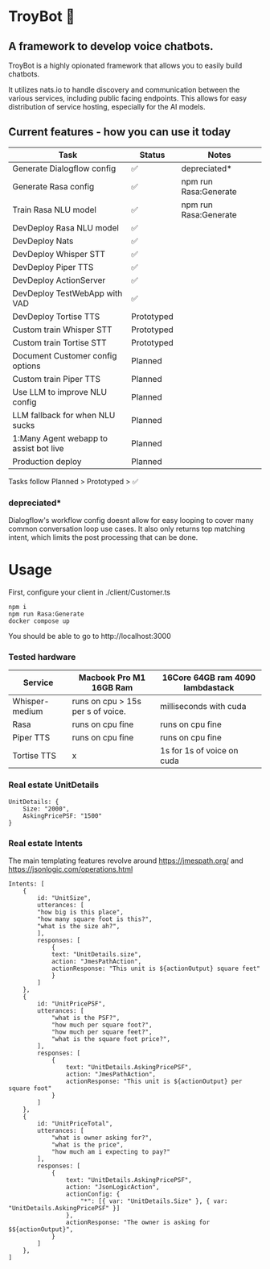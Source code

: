 # TroyBot :guide_dog:

## A framework to develop voice chatbots.

TroyBot is a highly opionated framework that allows you to easily build chatbots.

It utilizes nats.io to handle discovery and communication between the various services, including public facing endpoints.
This allows for easy distribution of service hosting, especially for the AI models.

## Current features - how you can use it today

| Task                                   | Status     | Notes                 |
| -------------------------------------- | ---------- | --------------------- |
| Generate Dialogflow config             | ✅         | depreciated\*         |
| Generate Rasa config                   | ✅         | npm run Rasa:Generate |
| Train Rasa NLU model                   | ✅         | npm run Rasa:Generate |
| DevDeploy Rasa NLU model               | ✅         |                       |
| DevDeploy Nats                         | ✅         |                       |
| DevDeploy Whisper STT                  | ✅         |                       |
| DevDeploy Piper TTS                    | ✅         |                       |
| DevDeploy ActionServer                 | ✅         |                       |
| DevDeploy TestWebApp with VAD          | ✅         |                       |
| DevDeploy Tortise TTS                  | Prototyped |                       |
| Custom train Whisper STT               | Prototyped |                       |
| Custom train Tortise STT               | Prototyped |                       |
| Document Customer config options       | Planned    |                       |
| Custom train Piper TTS                 | Planned    |                       |
| Use LLM to improve NLU config          | Planned    |                       |
| LLM fallback for when NLU sucks        | Planned    |                       |
| 1:Many Agent webapp to assist bot live | Planned    |                       |
| Production deploy                      | Planned    |                       |

Tasks follow Planned > Prototyped > ✅

### depreciated\*

Dialogflow's workflow config doesnt allow for easy looping to cover many common conversation loop use cases.
It also only returns top matching intent, which limits the post processing that can be done.

# Usage

First, configure your client in ./client/Customer.ts

```
npm i
npm run Rasa:Generate
docker compose up
```

You should be able to go to http://localhost:3000

### Tested hardware

| Service        | Macbook Pro M1 16GB Ram           | 16Core 64GB ram 4090 lambdastack |
| -------------- | --------------------------------- | -------------------------------- |
| Whisper-medium | runs on cpu > 15s per s of voice. | milliseconds with cuda           |
| Rasa           | runs on cpu fine                  | runs on cpu fine                 |
| Piper TTS      | runs on cpu fine                  | runs on cpu fine                 |
| Tortise TTS    | x                                 | 1s for 1s of voice on cuda       |

### Real estate UnitDetails

```
UnitDetails: {
    Size: "2000",
    AskingPricePSF: "1500"
}

```

### Real estate Intents

The main templating features revolve around https://jmespath.org/ and https://jsonlogic.com/operations.html

```
Intents: [
    {
        id: "UnitSize",
        utterances: [
        "how big is this place",
        "how many square foot is this?",
        "what is the size ah?",
        ],
        responses: [
            {
            text: "UnitDetails.size",
            action: "JmesPathAction",
            actionResponse: "This unit is ${actionOutput} square feet"
            }
        ]
    },
    {
        id: "UnitPricePSF",
        utterances: [
            "what is the PSF?",
            "how much per square foot?",
            "how much per square feet?",
            "what is the square foot price?",
        ],
        responses: [
            {
                text: "UnitDetails.AskingPricePSF",
                action: "JmesPathAction",
                actionResponse: "This unit is ${actionOutput} per square foot"
            }
        ]
    },
    {
        id: "UnitPriceTotal",
        utterances: [
            "what is owner asking for?",
            "what is the price",
            "how much am i expecting to pay?"
        ],
        responses: [
            {
                text: "UnitDetails.AskingPricePSF",
                action: "JsonLogicAction",
                actionConfig: {
                    "*": [{ var: "UnitDetails.Size" }, { var: "UnitDetails.AskingPricePSF" }]
                },
                actionResponse: "The owner is asking for $${actionOutput}",
            }
        ]
    },
]
```
